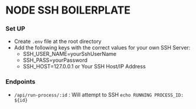 # NODE SSH BOILERPLATE

### Set UP
* Create `.env` file at the root directory
* Add the following keys with the correct values for your own SSH Server:
  * SSH_USER_NAME=yourSshUserName
  * SSH_PASS=yourPassword
  * SSH_HOST=127.0.0.1 or Your SSH Host/IP Address

### Endpoints
* `/api/run-process/:id` : Will attempt to SSH `echo RUNNING PROCESS_ID: ${id}`